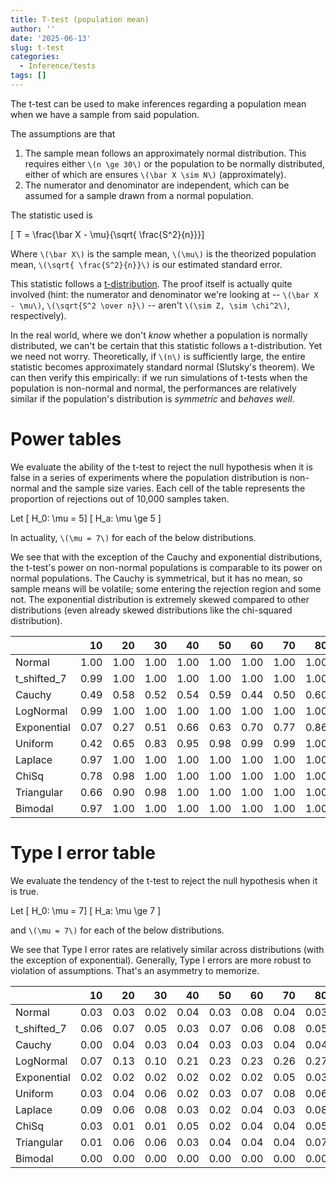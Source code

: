 ```yaml
---
title: T-test (population mean)
author: ''
date: '2025-06-13'
slug: t-test
categories:
  - Inference/tests
tags: []
---
```

<script src="/rmarkdown-libs/kePrint/kePrint.js"></script>
<link href="/rmarkdown-libs/lightable/lightable.css" rel="stylesheet" />
<script src="/rmarkdown-libs/kePrint/kePrint.js"></script>
<link href="/rmarkdown-libs/lightable/lightable.css" rel="stylesheet" />


The t-test can be used to make inferences regarding a population mean when we have a sample from said population. 

The assumptions are that

1) The sample mean follows an approximately normal distribution. This requires either `\(n \ge 30\)` or the population to be normally distributed, either of which are ensures `\(\bar X \sim N\)` (approximately).
2) The numerator and denominator are independent, which can be assumed for a sample drawn from a normal population.

The statistic used is 

\[ T = \frac{\bar X - \mu}{\sqrt{ \frac{S^2}{n}}}\]

Where `\(\bar X\)` is the sample mean, `\(\mu\)` is the theorized population mean, `\(\sqrt{ \frac{S^2}{n}}\)` is our estimated standard error. 

This statistic follows a [t-distribution](/distrib/2025-05-27-t-distribution/t-dist/). The proof itself is actually quite involved (hint: the numerator and denominator we're looking at -- `\(\bar X - \mu\)`, `\(\sqrt{S^2 \over n}\)` -- aren't `\(\sim Z, \sim \chi^2\)`, respectively).

In the real world, where we don't _know_ whether a population is normally distributed, we can't be certain that this statistic follows a t-distribution. Yet we need not worry. Theoretically, if `\(n\)` is sufficiently large, the entire statistic becomes approximately standard normal (Slutsky's theorem). We can then verify this empirically: if we run simulations of t-tests when the population is non-normal and normal, the performances are relatively similar if the population's distribution is *symmetric* and *behaves well*.
 
# Power tables

We evaluate the ability of the t-test to reject the null hypothesis when it is false in a series of experiments where the population distribution is non-normal and the sample size varies. Each cell of the table represents the proportion of rejections out of 10,000 samples taken.

Let
\[ H_0: \mu = 5\]
\[ H_a: \mu \ge 5  \]

In actuality, `\(\mu = 7\)` for each of the below distributions.

We see that with the exception of the Cauchy and exponential distributions, the t-test's power on non-normal populations is comparable to its power on normal populations. The Cauchy is symmetrical, but it has no mean, so sample means will be volatile; some entering the rejection region and some not. The exponential distribution is extremely skewed compared to other distributions (even already skewed distributions like the chi-squared distribution). 


<table class="table" style="margin-left: auto; margin-right: auto;">
 <thead>
  <tr>
   <th style="text-align:left;">  </th>
   <th style="text-align:right;"> 10 </th>
   <th style="text-align:right;"> 20 </th>
   <th style="text-align:right;"> 30 </th>
   <th style="text-align:right;"> 40 </th>
   <th style="text-align:right;"> 50 </th>
   <th style="text-align:right;"> 60 </th>
   <th style="text-align:right;"> 70 </th>
   <th style="text-align:right;"> 80 </th>
   <th style="text-align:right;"> 90 </th>
   <th style="text-align:right;"> 100 </th>
  </tr>
 </thead>
<tbody>
  <tr>
   <td style="text-align:left;"> Normal </td>
   <td style="text-align:right;"> 1.00 </td>
   <td style="text-align:right;"> 1.00 </td>
   <td style="text-align:right;"> 1.00 </td>
   <td style="text-align:right;"> 1.00 </td>
   <td style="text-align:right;"> 1.00 </td>
   <td style="text-align:right;"> 1.00 </td>
   <td style="text-align:right;"> 1.00 </td>
   <td style="text-align:right;"> 1.00 </td>
   <td style="text-align:right;"> 1.00 </td>
   <td style="text-align:right;"> 1.00 </td>
  </tr>
  <tr>
   <td style="text-align:left;"> t_shifted_7 </td>
   <td style="text-align:right;"> 0.99 </td>
   <td style="text-align:right;"> 1.00 </td>
   <td style="text-align:right;"> 1.00 </td>
   <td style="text-align:right;"> 1.00 </td>
   <td style="text-align:right;"> 1.00 </td>
   <td style="text-align:right;"> 1.00 </td>
   <td style="text-align:right;"> 1.00 </td>
   <td style="text-align:right;"> 1.00 </td>
   <td style="text-align:right;"> 1.00 </td>
   <td style="text-align:right;"> 1.00 </td>
  </tr>
  <tr>
   <td style="text-align:left;"> Cauchy </td>
   <td style="text-align:right;"> 0.49 </td>
   <td style="text-align:right;"> 0.58 </td>
   <td style="text-align:right;"> 0.52 </td>
   <td style="text-align:right;"> 0.54 </td>
   <td style="text-align:right;"> 0.59 </td>
   <td style="text-align:right;"> 0.44 </td>
   <td style="text-align:right;"> 0.50 </td>
   <td style="text-align:right;"> 0.60 </td>
   <td style="text-align:right;"> 0.57 </td>
   <td style="text-align:right;"> 0.49 </td>
  </tr>
  <tr>
   <td style="text-align:left;"> LogNormal </td>
   <td style="text-align:right;"> 0.99 </td>
   <td style="text-align:right;"> 1.00 </td>
   <td style="text-align:right;"> 1.00 </td>
   <td style="text-align:right;"> 1.00 </td>
   <td style="text-align:right;"> 1.00 </td>
   <td style="text-align:right;"> 1.00 </td>
   <td style="text-align:right;"> 1.00 </td>
   <td style="text-align:right;"> 1.00 </td>
   <td style="text-align:right;"> 1.00 </td>
   <td style="text-align:right;"> 1.00 </td>
  </tr>
  <tr>
   <td style="text-align:left;"> Exponential </td>
   <td style="text-align:right;"> 0.07 </td>
   <td style="text-align:right;"> 0.27 </td>
   <td style="text-align:right;"> 0.51 </td>
   <td style="text-align:right;"> 0.66 </td>
   <td style="text-align:right;"> 0.63 </td>
   <td style="text-align:right;"> 0.70 </td>
   <td style="text-align:right;"> 0.77 </td>
   <td style="text-align:right;"> 0.86 </td>
   <td style="text-align:right;"> 0.88 </td>
   <td style="text-align:right;"> 0.95 </td>
  </tr>
  <tr>
   <td style="text-align:left;"> Uniform </td>
   <td style="text-align:right;"> 0.42 </td>
   <td style="text-align:right;"> 0.65 </td>
   <td style="text-align:right;"> 0.83 </td>
   <td style="text-align:right;"> 0.95 </td>
   <td style="text-align:right;"> 0.98 </td>
   <td style="text-align:right;"> 0.99 </td>
   <td style="text-align:right;"> 0.99 </td>
   <td style="text-align:right;"> 1.00 </td>
   <td style="text-align:right;"> 1.00 </td>
   <td style="text-align:right;"> 1.00 </td>
  </tr>
  <tr>
   <td style="text-align:left;"> Laplace </td>
   <td style="text-align:right;"> 0.97 </td>
   <td style="text-align:right;"> 1.00 </td>
   <td style="text-align:right;"> 1.00 </td>
   <td style="text-align:right;"> 1.00 </td>
   <td style="text-align:right;"> 1.00 </td>
   <td style="text-align:right;"> 1.00 </td>
   <td style="text-align:right;"> 1.00 </td>
   <td style="text-align:right;"> 1.00 </td>
   <td style="text-align:right;"> 1.00 </td>
   <td style="text-align:right;"> 1.00 </td>
  </tr>
  <tr>
   <td style="text-align:left;"> ChiSq </td>
   <td style="text-align:right;"> 0.78 </td>
   <td style="text-align:right;"> 0.98 </td>
   <td style="text-align:right;"> 1.00 </td>
   <td style="text-align:right;"> 1.00 </td>
   <td style="text-align:right;"> 1.00 </td>
   <td style="text-align:right;"> 1.00 </td>
   <td style="text-align:right;"> 1.00 </td>
   <td style="text-align:right;"> 1.00 </td>
   <td style="text-align:right;"> 1.00 </td>
   <td style="text-align:right;"> 1.00 </td>
  </tr>
  <tr>
   <td style="text-align:left;"> Triangular </td>
   <td style="text-align:right;"> 0.66 </td>
   <td style="text-align:right;"> 0.90 </td>
   <td style="text-align:right;"> 0.98 </td>
   <td style="text-align:right;"> 1.00 </td>
   <td style="text-align:right;"> 1.00 </td>
   <td style="text-align:right;"> 1.00 </td>
   <td style="text-align:right;"> 1.00 </td>
   <td style="text-align:right;"> 1.00 </td>
   <td style="text-align:right;"> 1.00 </td>
   <td style="text-align:right;"> 1.00 </td>
  </tr>
  <tr>
   <td style="text-align:left;"> Bimodal </td>
   <td style="text-align:right;"> 0.97 </td>
   <td style="text-align:right;"> 1.00 </td>
   <td style="text-align:right;"> 1.00 </td>
   <td style="text-align:right;"> 1.00 </td>
   <td style="text-align:right;"> 1.00 </td>
   <td style="text-align:right;"> 1.00 </td>
   <td style="text-align:right;"> 1.00 </td>
   <td style="text-align:right;"> 1.00 </td>
   <td style="text-align:right;"> 1.00 </td>
   <td style="text-align:right;"> 1.00 </td>
  </tr>
</tbody>
</table>

# Type I error table

We evaluate the tendency of the t-test to reject the null hypothesis when it is true. 

Let
\[ H_0: \mu = 7\]
\[ H_a: \mu \ge 7  \]

and `\(\mu = 7\)` for each of the below distributions. 

We see that Type I error rates are relatively similar across distributions (with the exception of exponential). Generally, Type I errors are more robust to violation of assumptions. That's an asymmetry to memorize. 

<table class="table" style="margin-left: auto; margin-right: auto;">
 <thead>
  <tr>
   <th style="text-align:left;">  </th>
   <th style="text-align:right;"> 10 </th>
   <th style="text-align:right;"> 20 </th>
   <th style="text-align:right;"> 30 </th>
   <th style="text-align:right;"> 40 </th>
   <th style="text-align:right;"> 50 </th>
   <th style="text-align:right;"> 60 </th>
   <th style="text-align:right;"> 70 </th>
   <th style="text-align:right;"> 80 </th>
   <th style="text-align:right;"> 90 </th>
   <th style="text-align:right;"> 100 </th>
  </tr>
 </thead>
<tbody>
  <tr>
   <td style="text-align:left;"> Normal </td>
   <td style="text-align:right;"> 0.03 </td>
   <td style="text-align:right;"> 0.03 </td>
   <td style="text-align:right;"> 0.02 </td>
   <td style="text-align:right;"> 0.04 </td>
   <td style="text-align:right;"> 0.03 </td>
   <td style="text-align:right;"> 0.08 </td>
   <td style="text-align:right;"> 0.04 </td>
   <td style="text-align:right;"> 0.03 </td>
   <td style="text-align:right;"> 0.03 </td>
   <td style="text-align:right;"> 0.04 </td>
  </tr>
  <tr>
   <td style="text-align:left;"> t_shifted_7 </td>
   <td style="text-align:right;"> 0.06 </td>
   <td style="text-align:right;"> 0.07 </td>
   <td style="text-align:right;"> 0.05 </td>
   <td style="text-align:right;"> 0.03 </td>
   <td style="text-align:right;"> 0.07 </td>
   <td style="text-align:right;"> 0.06 </td>
   <td style="text-align:right;"> 0.08 </td>
   <td style="text-align:right;"> 0.05 </td>
   <td style="text-align:right;"> 0.09 </td>
   <td style="text-align:right;"> 0.04 </td>
  </tr>
  <tr>
   <td style="text-align:left;"> Cauchy </td>
   <td style="text-align:right;"> 0.00 </td>
   <td style="text-align:right;"> 0.04 </td>
   <td style="text-align:right;"> 0.03 </td>
   <td style="text-align:right;"> 0.04 </td>
   <td style="text-align:right;"> 0.03 </td>
   <td style="text-align:right;"> 0.03 </td>
   <td style="text-align:right;"> 0.04 </td>
   <td style="text-align:right;"> 0.04 </td>
   <td style="text-align:right;"> 0.01 </td>
   <td style="text-align:right;"> 0.02 </td>
  </tr>
  <tr>
   <td style="text-align:left;"> LogNormal </td>
   <td style="text-align:right;"> 0.07 </td>
   <td style="text-align:right;"> 0.13 </td>
   <td style="text-align:right;"> 0.10 </td>
   <td style="text-align:right;"> 0.21 </td>
   <td style="text-align:right;"> 0.23 </td>
   <td style="text-align:right;"> 0.23 </td>
   <td style="text-align:right;"> 0.26 </td>
   <td style="text-align:right;"> 0.27 </td>
   <td style="text-align:right;"> 0.29 </td>
   <td style="text-align:right;"> 0.36 </td>
  </tr>
  <tr>
   <td style="text-align:left;"> Exponential </td>
   <td style="text-align:right;"> 0.02 </td>
   <td style="text-align:right;"> 0.02 </td>
   <td style="text-align:right;"> 0.02 </td>
   <td style="text-align:right;"> 0.02 </td>
   <td style="text-align:right;"> 0.02 </td>
   <td style="text-align:right;"> 0.02 </td>
   <td style="text-align:right;"> 0.05 </td>
   <td style="text-align:right;"> 0.03 </td>
   <td style="text-align:right;"> 0.04 </td>
   <td style="text-align:right;"> 0.02 </td>
  </tr>
  <tr>
   <td style="text-align:left;"> Uniform </td>
   <td style="text-align:right;"> 0.03 </td>
   <td style="text-align:right;"> 0.04 </td>
   <td style="text-align:right;"> 0.06 </td>
   <td style="text-align:right;"> 0.02 </td>
   <td style="text-align:right;"> 0.03 </td>
   <td style="text-align:right;"> 0.07 </td>
   <td style="text-align:right;"> 0.08 </td>
   <td style="text-align:right;"> 0.06 </td>
   <td style="text-align:right;"> 0.04 </td>
   <td style="text-align:right;"> 0.09 </td>
  </tr>
  <tr>
   <td style="text-align:left;"> Laplace </td>
   <td style="text-align:right;"> 0.09 </td>
   <td style="text-align:right;"> 0.06 </td>
   <td style="text-align:right;"> 0.08 </td>
   <td style="text-align:right;"> 0.03 </td>
   <td style="text-align:right;"> 0.02 </td>
   <td style="text-align:right;"> 0.04 </td>
   <td style="text-align:right;"> 0.03 </td>
   <td style="text-align:right;"> 0.08 </td>
   <td style="text-align:right;"> 0.04 </td>
   <td style="text-align:right;"> 0.06 </td>
  </tr>
  <tr>
   <td style="text-align:left;"> ChiSq </td>
   <td style="text-align:right;"> 0.03 </td>
   <td style="text-align:right;"> 0.01 </td>
   <td style="text-align:right;"> 0.01 </td>
   <td style="text-align:right;"> 0.05 </td>
   <td style="text-align:right;"> 0.02 </td>
   <td style="text-align:right;"> 0.04 </td>
   <td style="text-align:right;"> 0.04 </td>
   <td style="text-align:right;"> 0.05 </td>
   <td style="text-align:right;"> 0.01 </td>
   <td style="text-align:right;"> 0.02 </td>
  </tr>
  <tr>
   <td style="text-align:left;"> Triangular </td>
   <td style="text-align:right;"> 0.01 </td>
   <td style="text-align:right;"> 0.06 </td>
   <td style="text-align:right;"> 0.06 </td>
   <td style="text-align:right;"> 0.03 </td>
   <td style="text-align:right;"> 0.04 </td>
   <td style="text-align:right;"> 0.04 </td>
   <td style="text-align:right;"> 0.04 </td>
   <td style="text-align:right;"> 0.07 </td>
   <td style="text-align:right;"> 0.08 </td>
   <td style="text-align:right;"> 0.06 </td>
  </tr>
  <tr>
   <td style="text-align:left;"> Bimodal </td>
   <td style="text-align:right;"> 0.00 </td>
   <td style="text-align:right;"> 0.00 </td>
   <td style="text-align:right;"> 0.00 </td>
   <td style="text-align:right;"> 0.00 </td>
   <td style="text-align:right;"> 0.00 </td>
   <td style="text-align:right;"> 0.00 </td>
   <td style="text-align:right;"> 0.00 </td>
   <td style="text-align:right;"> 0.00 </td>
   <td style="text-align:right;"> 0.00 </td>
   <td style="text-align:right;"> 0.00 </td>
  </tr>
</tbody>
</table>


